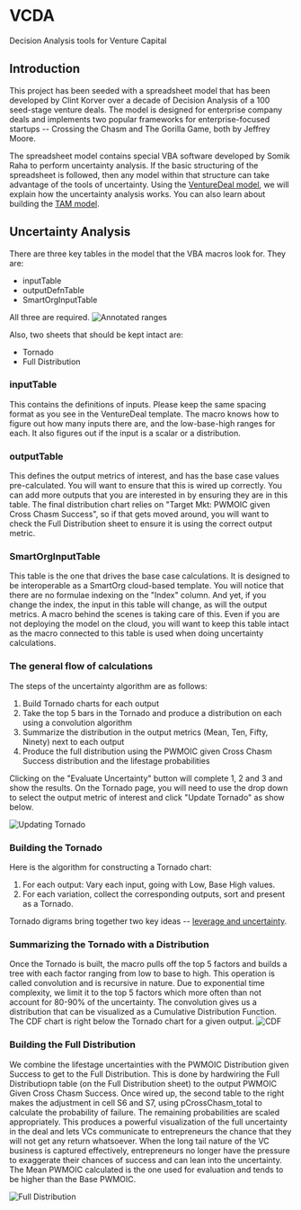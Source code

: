 # VCDA
Decision Analysis tools for Venture Capital

## Introduction
This project has been seeded with a spreadsheet model that has been developed by Clint Korver over a decade of Decision Analysis of a 100 seed-stage venture deals. The model is designed for enterprise company deals and implements two popular frameworks for enterprise-focused startups -- Crossing the Chasm and The Gorilla Game, both by Jeffrey Moore. 

The spreadsheet model contains special VBA software developed by Somik Raha to perform uncertainty analysis. If the basic structuring of the spreadsheet is followed, then any model within that structure can take advantage of the tools of uncertainty. Using the [VentureDeal model](https://github.com/behappyrightnow/VCDA/blob/master/spreadsheets/VentureDeal.xlsm), we will explain how the uncertainty analysis works. You can also learn about building the [TAM model](https://github.com/behappyrightnow/VCDA/blob/master/docs/TAM.md).

## Uncertainty Analysis
There are three key tables in the model that the VBA macros look for. They are:
* inputTable
* outputDefnTable
* SmartOrgInputTable

All three are required. 
![Annotated ranges](https://github.com/behappyrightnow/VCDA/blob/master/docs/images/annotationOfRanges.png)

Also, two sheets that should be kept intact are:
* Tornado
* Full Distribution

### inputTable
This contains the definitions of inputs. Please keep the same spacing format as you see in the VentureDeal template. The macro knows how to figure out how many inputs there are, and the low-base-high ranges for each. It also figures out if the input is a scalar or a distribution. 

### outputTable
This defines the output metrics of interest, and has the base case values pre-calculated. You will want to ensure that this is wired up correctly. You can add more outputs that you are interested in by ensuring they are in this table. The final distribution chart relies on "Target Mkt: PWMOIC given Cross Chasm Success", so if that gets moved around, you will want to check the Full Distribution sheet to ensure it is using the correct output metric.

### SmartOrgInputTable
This table is the one that drives the base case calculations. It is designed to be interoperable as a SmartOrg cloud-based template. You will notice that there are no formulae indexing on the "Index" column. And yet, if you change the index, the input in this table will change, as will the output metrics. A macro behind the scenes is taking care of this. Even if you are not deploying the model on the cloud, you will want to keep this table intact as the macro connected to this table is used when doing uncertainty calculations.

### The general flow of calculations
The steps of the uncertainty algorithm are as follows:
1. Build Tornado charts for each output
2. Take the top 5 bars in the Tornado and produce a distribution on each using a convolution algorithm
3. Summarize the distribution in the output metrics (Mean, Ten, Fifty, Ninety) next to each output
4. Produce the full distribution using the PWMOIC given Cross Chasm Success distribution and the lifestage probabilities

Clicking on the "Evaluate Uncertainty" button will complete 1, 2 and 3 and show the results. On the Tornado page, you will need to use the drop down to select the output metric of interest and click "Update Tornado" as show below.

![Updating Tornado](https://github.com/behappyrightnow/VCDA/blob/master/docs/images/updateTornado.png)

### Building the Tornado
Here is the algorithm for constructing a Tornado chart:
1. For each output:
  Vary each input, going with Low, Base High values.
2. For each variation, collect the corresponding outputs, sort and present as a Tornado.

Tornado digrams bring together two key ideas -- [leverage and uncertainty](https://smartorg.com/tornado-diagram-resolving-conflict-and-confusion-with-objectivity-and-evidence/). 

### Summarizing the Tornado with a Distribution
Once the Tornado is built, the macro pulls off the top 5 factors and builds a tree with each factor ranging from low to base to high. This operation is called convolution and is recursive in nature. Due to exponential time complexity, we limit it to the top 5 factors which more often than not account for 80-90% of the uncertainty. The convolution gives us a distribution that can be visualized as a Cumulative Distribution Function. The CDF chart is right below the Tornado chart for a given output.
![CDF](https://github.com/behappyrightnow/VCDA/blob/master/docs/images/tornadoCDF.png)

### Building the Full Distribution
We combine the lifestage uncertainties with the PWMOIC Distribution given Success to get to the Full Distribution. This is done by hardwiring the Full Distributiopn table (on the Full Distribution sheet) to the output PWMOIC Given Cross Chasm Success. Once wired up, the second table to the right makes the adjustment in cell S6 and S7, using pCrossChasm_total to calculate the probability of failure. The remaining probabilities are scaled appropriately. This produces a powerful visualization of the full uncertainty in the deal and lets VCs communicate to entrepreneurs the chance that they will not get any return whatsoever. When the long tail nature of the VC business is captured effectively, entrepreneurs no longer have the pressure to exaggerate their chances of success and can lean into the uncertainty. The Mean PWMOIC calculated is the one used for evaluation and tends to be higher than the Base PWMOIC.

![Full Distribution](https://github.com/behappyrightnow/VCDA/blob/master/docs/images/fullDistribution.png)



